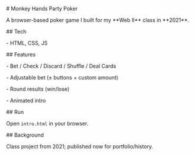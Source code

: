 \# Monkey Hands Party Poker



A browser-based poker game I built for my \*\*Web II\*\* class in \*\*2021\*\*.



\## Tech

\- HTML, CSS, JS



\## Features

\- Bet / Check / Discard / Shuffle / Deal Cards

\- Adjustable bet (± buttons + custom amount)

\- Round results (win/lose)

\- Animated intro



\## Run

Open `intro.html` in your browser.



\## Background

Class project from 2021; published now for portfolio/history.



